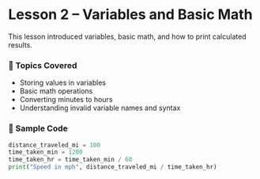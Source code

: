 # Lesson 2 – Variables and Basic Math

This lesson introduced variables, basic math, and how to print calculated results.

### 🧪 Topics Covered
- Storing values in variables
- Basic math operations
- Converting minutes to hours
- Understanding invalid variable names and syntax

### 📌 Sample Code
```python
distance_traveled_mi = 100
time_taken_min = 1200
time_taken_hr = time_taken_min / 60
print("Speed in mph", distance_traveled_mi / time_taken_hr)
